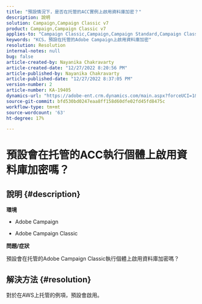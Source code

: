 ```yaml
---
title: "預設情況下，是否在托管的ACC實例上啟用資料庫加密？"
description: 說明
solution: Campaign,Campaign Classic v7
product: Campaign,Campaign Classic v7
applies-to: "Campaign Classic,Campaign,Campaign Standard,Campaign Classic v7"
keywords: "KCS，預設在托管的Adobe Campaign上啟用資料庫加密"
resolution: Resolution
internal-notes: null
bug: false
article-created-by: Nayanika Chakravarty
article-created-date: "12/27/2022 8:20:56 PM"
article-published-by: Nayanika Chakravarty
article-published-date: "12/27/2022 8:37:05 PM"
version-number: 2
article-number: KA-19405
dynamics-url: "https://adobe-ent.crm.dynamics.com/main.aspx?forceUCI=1&pagetype=entityrecord&etn=knowledgearticle&id=5fd077f7-2386-ed11-81ac-6045bd006079"
source-git-commit: bfd530bd0247eaa8ff158d60dfe02fd45fd8475c
workflow-type: tm+mt
source-wordcount: '63'
ht-degree: 17%

---
```


# 預設會在托管的ACC執行個體上啟用資料庫加密嗎？

## 說明 {#description}


<b>環境</b>

- Adobe Campaign

- Adobe Campaign Classic

<b>問題/症狀</b>

預設會在托管的Adobe Campaign Classic執行個體上啟用資料庫加密嗎？


## 解決方法 {#resolution}


對於在AWS上托管的例項，預設會啟用。
